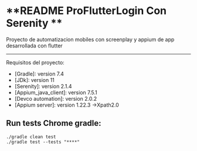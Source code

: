 # **README ProFlutterLogin Con Serenity **
Proyecto de automatizacion mobiles con screenplay y appium de app desarrollada con flutter

***

Requisitos del proyecto:
* [Gradle]: version 7.4 
* [JDk]: version 11
* [Serenity]: version 2.1.4
* [Appium_java_client]: version 7.5.1
* [Devco automation]: version 2.0.2
* [Appium server]: version 1.22.3 ->Xpath2.0

## **Run tests Chrome gradle:**
```
./gradle clean test 
./gradle test --tests "****" 
```
